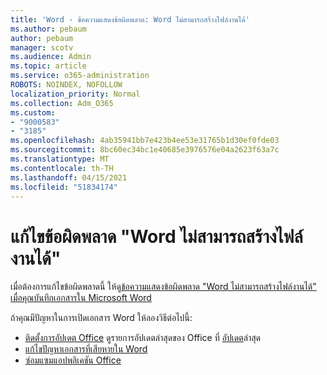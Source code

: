```yaml
---
title: 'Word - ข้อความแสดงข้อผิดพลาด: Word ไม่สามารถสร้างไฟล์งานได้'
ms.author: pebaum
author: pebaum
manager: scotv
ms.audience: Admin
ms.topic: article
ms.service: o365-administration
ROBOTS: NOINDEX, NOFOLLOW
localization_priority: Normal
ms.collection: Adm_O365
ms.custom:
- "9000583"
- "3185"
ms.openlocfilehash: 4ab35941bb7e423b4ee53e31765b1d30ef0fde03
ms.sourcegitcommit: 8bc60ec34bc1e40685e3976576e04a2623f63a7c
ms.translationtype: MT
ms.contentlocale: th-TH
ms.lasthandoff: 04/15/2021
ms.locfileid: "51834174"
---
```

# <a name="resolve-the-word-could-not-create-the-work-file-error-message"></a>แก้ไขข้อผิดพลาด "Word ไม่สามารถสร้างไฟล์งานได้"

เมื่อต้องการแก้ไขข้อผิดพลาดนี้ ให้ดู[ข้อความแสดงข้อผิดพลาด "Word ไม่สามารถสร้างไฟล์งานได้" เมื่อคุณบันทึกเอกสารใน Microsoft Word](https://docs.microsoft.com/office/troubleshoot/word/word-could-not-create-the-work-file)

ถ้าคุณมีปัญหาในการเปิดเอกสาร Word ให้ลองวิธีต่อไปนี้:

- [ติดตั้งการอัปเดต Office](https://support.office.com/article/2ab296f3-7f03-43a2-8e50-46de917611c5) ดูรายการอัปเดตล่าสุดของ Office ที่ [อัปเดต](https://docs.microsoft.com/officeupdates/office-updates-msi)ล่าสุด
- [แก้ไขปัญหาเอกสารที่เสียหายใน Word](https://docs.microsoft.com/office/troubleshoot/word/damaged-documents-in-word)
- [ซ่อมแซมแอปพลิเคชัน Office](https://support.office.com/Article/Repair-an-Office-application-7821d4b6-7c1d-4205-aa0e-a6b40c5bb88b)